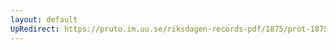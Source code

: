 ```yaml
---
layout: default
UpRedirect: https://pruto.im.uu.se/riksdagen-records-pdf/1875/prot-1875--ak--029/prot-1875--ak--029_002.pdf
---
```

